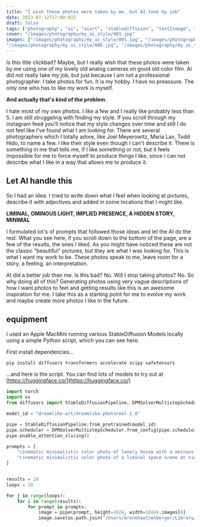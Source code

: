 ```yaml
---
title: "I wish these photos were taken by me, but AI took my job"
date: 2023-07-12T17:00:02Z
draft: false
tags: ["photography", "ai", "aiart", "stablediffusion", "text2image", "style", "blog"]
cover: "/images/photography/my_ai_style/001.jpg"
images: ["/images/photography/my_ai_style/001.jpg", "/images/photography/my_ai_style/002.jpg", "/images/photography/my_ai_style/003.jpg", "/images/photography/my_ai_style/004.jpg", "/images/photography/my_ai_style/005.jpg",
"/images/photography/my_ai_style/006.jpg", "/images/photography/my_ai_style/007.jpg", "/images/photography/my_ai_style/008.jpg", "/images/photography/my_ai_style/009.jpg", "/images/photography/my_ai_style/010.jpg", "/images/photography/my_ai_style/011.jpg"]
---
```

Is this title clickbait? Maybe, but I really wish that these photos were taken by me using one of my lovely old analog cameras on good old color film. AI did not really take my job, but just because I am not a professional photographer. I take photos for fun. It is my hobby. I have no preassure. The only one who has to like my work is myself.

**And actually that's kind of the problem.**

I hate most of my own photos. I like a few and I really like probably less than 5. I am still struggeling with finding my style. If you scroll through my instagram feed you'll notice that my style changes over time and still I do not feel like I've found what I am looking for. There are several photographers which I totally adore, like Joel Meyerowitz, Maria Lax, Todd Hido, to name a few. I like their style even though I can't describe it. There is something in me that tells me, if I like something or not, but it feels impossible for me to force myself to produce things I like, since I can not describe what I like in a way that allows me to produce it. 

## Let AI handle this

So I had an idea. I tried to write down what I feel when looking at pictures, describe it with adjectives and added in some locations that I might like.

**LIMINAL, OMINOUS LIGHT, IMPLIED PRESENCE, A HIDDEN STORY, MINIMAL**

I formulated lot's of prompts that followed those ideas and let the AI do the rest. What you see here, if you scroll down to the bottom of the page, are a few of the results, the ones I liked. As you might have noticed these are not the classic "beautiful" pictures, but they are what I was looking for. This is what I want my work to be. These photos speak to me, leave room for a story, a feeling, an interpretation.

AI did a better job than me. Is this bad? No. Will I stop taking photos? No. So why doing all of this? Generating photos using very vague descriptions of how I want photos to feel and getting results like this is an awesome inspiration for me. I take this as a starting point for me to evolve my work and maybe create more photos I like in the future.

## equipment

I used an Apple MacMini running various StableDiffusion Models locally using a simple Python script, which you can see here.

First install dependencies...

```bash
pip install diffusers transformers accelerate scipy safetensors
```

...and here is the script. You can find lots of models to try out at [https://huggingface.co/](https://huggingface.co/)

```python
import torch
import os
from diffusers import StableDiffusionPipeline, DPMSolverMultistepScheduler

model_id = "dreamlike-art/dreamlike-photoreal-2.0"

pipe = StableDiffusionPipeline.from_pretrained(model_id)
pipe.scheduler = DPMSolverMultistepScheduler.from_config(pipe.scheduler.config)
pipe.enable_attention_slicing()

prompts = [
    "cinematic minimalistic color photo of lonely house with a ominous light in one window",
    "cinematic minimalistic color photo of a liminal space scene at night",
]


results = 10
loops = 10

for j in range(loops):
    for i in range(results):
        for prompt in prompts:
            image = pipe(prompt, height=1024, width=1024).images[0]
            image.save(os.path.join("/Users/brunohautzenberger/Library/Mobile Documents/com~apple~CloudDocs/Photos/Generated/stablediffusion_v2/results_20230712", f"{prompt}_loop_{j}_{i}.jpg"))
```